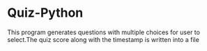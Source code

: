 # Quiz-Python
This program generates questions with multiple choices for user to select.The quiz score along with the timestamp is written into a file
